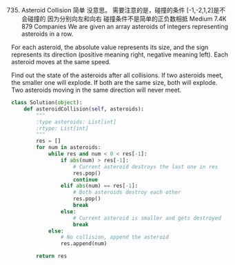 735. Asteroid Collision
简单 没意思。
需要注意的是，碰撞的条件
[-1,-2,1,2]是不会碰撞的 因为分别向左和向右 碰撞条件不是简单的正负数相抵
Medium
7.4K
879
Companies
We are given an array asteroids of integers representing asteroids in a row.

For each asteroid, the absolute value represents its size, and the sign represents its direction (positive meaning right, negative meaning left). Each asteroid moves at the same speed.

Find out the state of the asteroids after all collisions. If two asteroids meet, the smaller one will explode. If both are the same size, both will explode. Two asteroids moving in the same direction will never meet.
```python
class Solution(object):
    def asteroidCollision(self, asteroids):
        """
        :type asteroids: List[int]
        :rtype: List[int]
        """
        res = []
        for num in asteroids:
            while res and num < 0 < res[-1]:
                if abs(num) > res[-1]:
                    # Current asteroid destroys the last one in res
                    res.pop()
                    continue
                elif abs(num) == res[-1]:
                    # Both asteroids destroy each other
                    res.pop()
                    break
                else:
                    # Current asteroid is smaller and gets destroyed
                    break
            else:
                # No collision, append the asteroid
                res.append(num)

        return res

```

